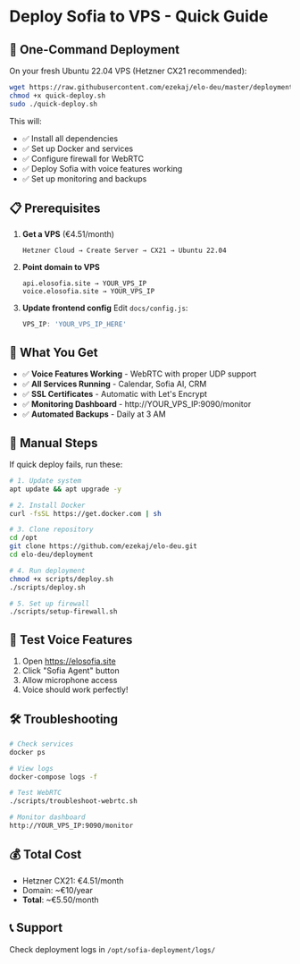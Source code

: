 # Deploy Sofia to VPS - Quick Guide

## 🚀 One-Command Deployment

On your fresh Ubuntu 22.04 VPS (Hetzner CX21 recommended):

```bash
wget https://raw.githubusercontent.com/ezekaj/elo-deu/master/deployment/quick-deploy.sh
chmod +x quick-deploy.sh
sudo ./quick-deploy.sh
```

This will:
- ✅ Install all dependencies
- ✅ Set up Docker and services
- ✅ Configure firewall for WebRTC
- ✅ Deploy Sofia with voice features working
- ✅ Set up monitoring and backups

## 📋 Prerequisites

1. **Get a VPS** (€4.51/month)
   ```
   Hetzner Cloud → Create Server → CX21 → Ubuntu 22.04
   ```

2. **Point domain to VPS**
   ```
   api.elosofia.site → YOUR_VPS_IP
   voice.elosofia.site → YOUR_VPS_IP
   ```

3. **Update frontend config**
   Edit `docs/config.js`:
   ```javascript
   VPS_IP: 'YOUR_VPS_IP_HERE'
   ```

## 🎯 What You Get

- ✅ **Voice Features Working** - WebRTC with proper UDP support
- ✅ **All Services Running** - Calendar, Sofia AI, CRM
- ✅ **SSL Certificates** - Automatic with Let's Encrypt
- ✅ **Monitoring Dashboard** - http://YOUR_VPS_IP:9090/monitor
- ✅ **Automated Backups** - Daily at 3 AM

## 🔧 Manual Steps

If quick deploy fails, run these:

```bash
# 1. Update system
apt update && apt upgrade -y

# 2. Install Docker
curl -fsSL https://get.docker.com | sh

# 3. Clone repository
cd /opt
git clone https://github.com/ezekaj/elo-deu.git
cd elo-deu/deployment

# 4. Run deployment
chmod +x scripts/deploy.sh
./scripts/deploy.sh

# 5. Set up firewall
./scripts/setup-firewall.sh
```

## 🧪 Test Voice Features

1. Open https://elosofia.site
2. Click "Sofia Agent" button
3. Allow microphone access
4. Voice should work perfectly!

## 🛠️ Troubleshooting

```bash
# Check services
docker ps

# View logs
docker-compose logs -f

# Test WebRTC
./scripts/troubleshoot-webrtc.sh

# Monitor dashboard
http://YOUR_VPS_IP:9090/monitor
```

## 💰 Total Cost

- Hetzner CX21: €4.51/month
- Domain: ~€10/year
- **Total**: ~€5.50/month

## 📞 Support

Check deployment logs in `/opt/sofia-deployment/logs/`